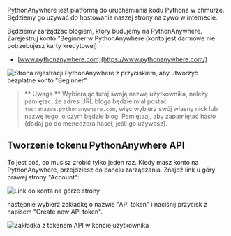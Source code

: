 PythonAnywhere jest platformą do uruchamiania kodu Pythona w chmurze. Będziemy go używać do hostowania naszej strony na żywo w internecie.

Będziemy zarządzać blogiem, który budujemy na PythonAnywhere. Zarejestruj konto "Beginner w PythonAnywhere (konto jest darmowe ​​nie potrzebujesz karty kredytowej).

* [www.pythonanywhere.com](https://www.pythonanywhere.com/)

![Strona rejestracji PythonAnywhere z przyciskiem, aby utworzyć bezpłatne konto "Beginner"](../deploy/images/pythonanywhere_beginner_account_button.png)

> ** Uwaga ** Wybierając tutaj swoją nazwę użytkownika, należy pamiętać, że adres URL bloga będzie miał postać `twojanazwa.pythonanywhere.com`, więc wybierz swój własny nick lub nazwę tego, o czym będzie blog. Pamiętaaj, aby zapamiętać hasło (dodaj go do menedżera haseł, jeśli go używasz).

## Tworzenie tokenu PythonAnywhere API

To jest coś, co musisz zrobić tylko jeden raz. Kiedy masz konto na PythonAnywhere, przejdziesz do panelu zarządzania. Znajdź link u góry prawej strony "Account":

![Link do konta na górze strony](../deploy/images/pythonanywhere_account.png)

następnie wybierz zakładkę o nazwie "API token" i naciśnij przycisk z napisem "Create new API token".

![Zakładka z tokenem API w koncie użytkownika](../deploy/images/pythonanywhere_create_api_token.png)